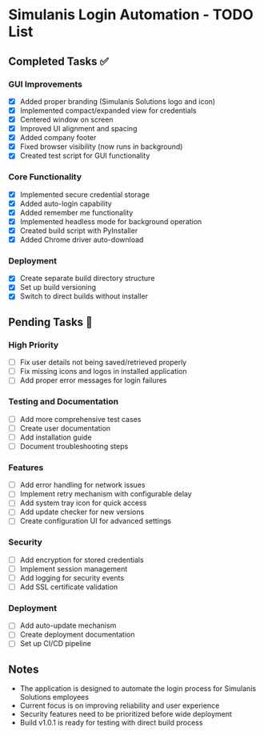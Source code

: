 # Simulanis Login Automation - TODO List

## Completed Tasks ✅

### GUI Improvements
- [x] Added proper branding (Simulanis Solutions logo and icon)
- [x] Implemented compact/expanded view for credentials
- [x] Centered window on screen
- [x] Improved UI alignment and spacing
- [x] Added company footer
- [x] Fixed browser visibility (now runs in background)
- [x] Created test script for GUI functionality

### Core Functionality
- [x] Implemented secure credential storage
- [x] Added auto-login capability
- [x] Added remember me functionality
- [x] Implemented headless mode for background operation
- [x] Created build script with PyInstaller
- [x] Added Chrome driver auto-download

### Deployment
- [x] Create separate build directory structure
- [x] Set up build versioning
- [x] Switch to direct builds without installer

## Pending Tasks 📝

### High Priority
- [ ] Fix user details not being saved/retrieved properly
- [ ] Fix missing icons and logos in installed application
- [ ] Add proper error messages for login failures

### Testing and Documentation
- [ ] Add more comprehensive test cases
- [ ] Create user documentation
- [ ] Add installation guide
- [ ] Document troubleshooting steps

### Features
- [ ] Add error handling for network issues
- [ ] Implement retry mechanism with configurable delay
- [ ] Add system tray icon for quick access
- [ ] Add update checker for new versions
- [ ] Create configuration UI for advanced settings

### Security
- [ ] Add encryption for stored credentials
- [ ] Implement session management
- [ ] Add logging for security events
- [ ] Add SSL certificate validation

### Deployment
- [ ] Add auto-update mechanism
- [ ] Create deployment documentation
- [ ] Set up CI/CD pipeline

## Notes
- The application is designed to automate the login process for Simulanis Solutions employees
- Current focus is on improving reliability and user experience
- Security features need to be prioritized before wide deployment
- Build v1.0.1 is ready for testing with direct build process 